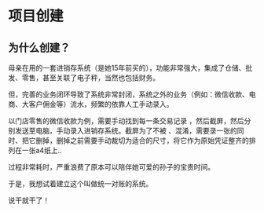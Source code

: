 # 项目创建

## 为什么创建？

母亲在用的一套进销存系统（是她15年前买的），功能非常强大，集成了仓储、批发、零售，甚至关联了电子秤，当然也包括财务。

但，完善的业务闭环导致了系统非常封闭，系统之外的业务（例如：微信收款、电商、大客户佣金等）流水，频繁的依靠人工手动录入。

以门店零售的微信收款为例，需要手动找到每一条交易记录 ，然后截屏，然后分别发送至电脑，手动录入进销存系统。截屏为了不被 、混淆，需要录一张的同时、把它删掉，删掉之前需要手动裁切为适合的尺寸，将它作为原始凭证整齐的排列在一张a4纸上..

过程非常耗时，严重浪费了原本可以陪伴她可爱的孙子的宝贵时间。

于是，我想试着建立这个叫做统一对账的系统。

说干就干了！